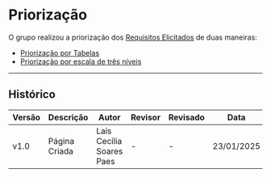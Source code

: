 # Priorização

O grupo realizou a priorização dos [Requisitos Elicitados](../arequisitos_elicitados.md) de duas maneiras:

- [Priorização por Tabelas](./priorizacao_tabela.md)
- [Priorização por escala de três níveis](./priorizacao_three-level_scale.md)
  

---
## Histórico

| Versão | Descrição                  | Autor                   | Revisor                  | Revisado| Data       |
|--------|----------------------------|-------------------------|--------------------------|-------|-----|
| v1.0   | Página Criada   | Laís Cecília Soares Paes |- | - |23/01/2025 |